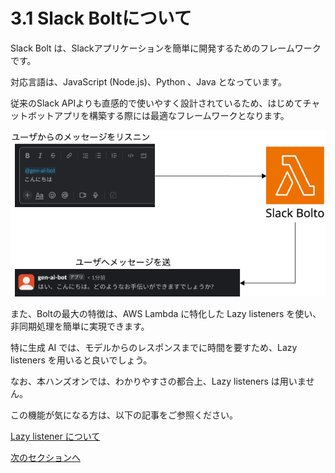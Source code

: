 # 3.1 Slack Boltについて

Slack Bolt は、Slackアプリケーションを簡単に開発するためのフレームワークです。

対応言語は、JavaScript (Node.js)、Python 、Java となっています。

従来のSlack APIよりも直感的で使いやすく設計されているため、はじめてチャットボットアプリを構築する際には最適なフレームワークとなります。

<img src="../image/bolto.png">

また、Boltの最大の特徴は、AWS Lambda に特化した Lazy listeners を使い、非同期処理を簡単に実現できます。

特に生成 AI では、モデルからのレスポンスまでに時間を要すため、Lazy listeners を用いると良いでしょう。

なお、本ハンズオンでは、わかりやすさの都合上、Lazy listeners は用いません。

この機能が気になる方は、以下の記事をご参照ください。

[Lazy listener について](https://dev.classmethod.jp/articles/bolt-lambda/)

[次のセクションへ](/docs/3.2.md)






